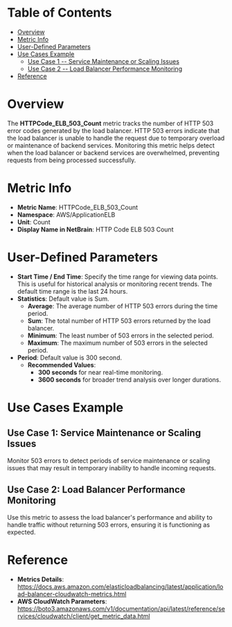 # Table of Contents
- [Overview](#overview)
- [Metric Info](#metric-info)
- [User-Defined Parameters](#user-defined-parameters)
- [Use Cases Example](#example)
    - [Use Case 1 -- Service Maintenance or Scaling Issues](#example-1) 
    - [Use Case 2 -- Load Balancer Performance Monitoring](#example-2)
- [Reference](#reference)

# Overview <a name="overview"></a>
The <b>HTTPCode_ELB_503_Count</b> metric tracks the number of HTTP 503 error codes generated by the load balancer. HTTP 503 errors indicate that the load balancer is unable to handle the request due to temporary overload or maintenance of backend services. Monitoring this metric helps detect when the load balancer or backend services are overwhelmed, preventing requests from being processed successfully.

# Metric Info <a name="metric-info"></a>
* <b>Metric Name</b>: HTTPCode_ELB_503_Count   
* <b>Namespace</b>: AWS/ApplicationELB
* <b>Unit</b>: Count
* <b>Display Name in NetBrain</b>: HTTP Code ELB 503 Count

# User-Defined Parameters <a name="user-defined-parameters"></a>
* <b>Start Time / End Time</b>: Specify the time range for viewing data points. This is useful for historical analysis or monitoring recent trends. The default time range is the last 24 hours.
* <b>Statistics</b>: Default value is Sum.
  * <b>Average</b>: The average number of HTTP 503 errors during the time period.
  * <b>Sum</b>: The total number of HTTP 503 errors returned by the load balancer.
  * <b>Minimum</b>: The least number of 503 errors in the selected period.
  * <b>Maximum</b>: The maximum number of 503 errors in the selected period.
* <b>Period</b>: Default value is 300 second.
  * <b>Recommended Values</b>:
    * <b>300 seconds</b> for near real-time monitoring.
    * <b>3600 seconds</b> for broader trend analysis over longer durations.

# Use Cases Example <a name="example"></a>
## Use Case 1: Service Maintenance or Scaling Issues <a name="example-1"></a>
Monitor 503 errors to detect periods of service maintenance or scaling issues that may result in temporary inability to handle incoming requests.



## Use Case 2: Load Balancer Performance Monitoring <a name="example-2"></a>
Use this metric to assess the load balancer's performance and ability to handle traffic without returning 503 errors, ensuring it is functioning as expected.



# Reference <a name="reference"></a>
* <b>Metrics Details</b>: https://docs.aws.amazon.com/elasticloadbalancing/latest/application/load-balancer-cloudwatch-metrics.html
* <b>AWS CloudWatch Parameters</b>: https://boto3.amazonaws.com/v1/documentation/api/latest/reference/services/cloudwatch/client/get_metric_data.html